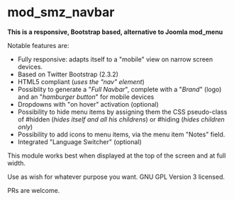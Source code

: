 # mod_smz_navbar
**This is a responsive, Bootstrap based, alternative to Joomla mod_menu**

Notable features are:

* Fully responsive: adapts itself to a "mobile" view on narrow screen devices.
* Based on Twitter Bootstrap (2.3.2)
* HTML5 compliant (_uses the "nav" element_)
* Possiblity to generate a "_Full Navbar_", complete with a "_Brand_" (logo) and an "_hamburger button_" for mobile devices
* Dropdowns with "on hover" activation (optional)
* Possibility to hide menu items by assigning them the CSS pseudo-class of #hidden (_hides itself and all his childrens_) or #hiding (_hides children only_)
* Possibility to add icons to menu items, via the menu item "Notes" field.
* Integrated "Language Switcher" (optional)

This module works best when displayed at the top of the screen and at full width.

Use as wish for whatever purpose you want.
GNU GPL Version 3 licensed.

PRs are welcome.
